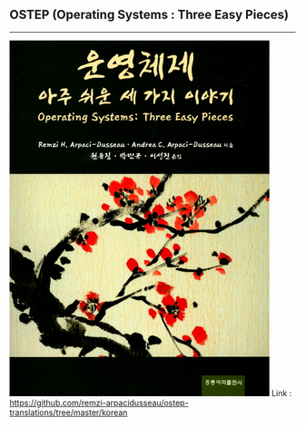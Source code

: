 ## OSTEP (Operating Systems : Three Easy Pieces)
***
![Alt text](image.png)
Link : https://github.com/remzi-arpacidusseau/ostep-translations/tree/master/korean
